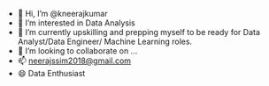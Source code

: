 - 👋 Hi, I’m @kneerajkumar
- 👀 I’m interested in Data Analysis
- 🌱 I’m currently upskilling and prepping myself to be ready for Data Analyst/Data Engineer/ Machine Learning roles.
- 💞️ I’m looking to collaborate on ...
- 📫 neerajssim2018@gmail.com
- 😄 Data Enthusiast


<!---
kneerajkumar/kneerajkumar is a ✨ special ✨ repository because its `README.md` (this file) appears on your GitHub profile.
You can click the Preview link to take a look at your changes.
--->
